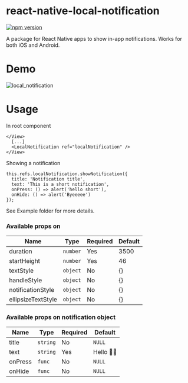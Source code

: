 # react-native-local-notification

[![npm version](https://badge.fury.io/js/react-native-local-notification.svg)](https://badge.fury.io/js/react-native-local-notification)

A package for React Native apps to show in-app notifications. Works for both iOS and Android.

# Demo
![local_notification](https://cloud.githubusercontent.com/assets/6998447/22668160/fd930aa2-ecbf-11e6-9a0b-ee03b505ed18.gif)

# Usage
In root component
```
</View>
  [...]
  <LocalNotification ref="localNotification" />
</View>
```

Showing a notification
```
this.refs.localNotification.showNotification({
  title: 'Notification title',
  text: 'This is a short notification',
  onPress: () => alert('hello short'),
  onHide: () => alert('Byeeeee')
});
```

See Example folder for more details.

### Available props on <LocalNotification />

Name | Type | Required | Default
--- | --- | --- | ---
duration | `number` | Yes | 3500
startHeight | `number` | Yes | 46
textStyle | `object` | No | {}
handleStyle | `object` | No | {}
notificationStyle | `object` | No | {}
ellipsizeTextStyle | `object` | No | {}


### Available props on notification object

Name | Type | Required | Default
--- | --- | --- | ---
title | `string` | No | `NULL`
text | `string` | Yes | Hello 👋🏼
onPress | `func` | No | `NULL`
onHide | `func` | No | `NULL`

